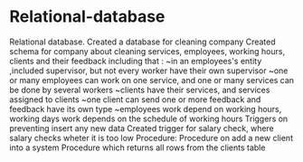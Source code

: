 # Relational-database
Relational database. 
Created a database for cleaning company
Created schema for company about cleaning services, employees, working hours, clients and their feedback including that :
~in an employees's entity  ,included supervisor, but not every worker have their own supervisor
~one or many employees can work on one service, and one or many services can be done by several workers
~clients have their services, and services assigned to clients
~one client can send one or more feedback and feedback have its own type
~employees work depend on working hours,  working days work depends on the schedule of working hours 
Triggers on preventing insert any new data
Created trigger for salary check, where salary checks wheter it is too low 
Procedure:
Procedure on add a new client into a system
Procedure which returns all rows from the clients table


